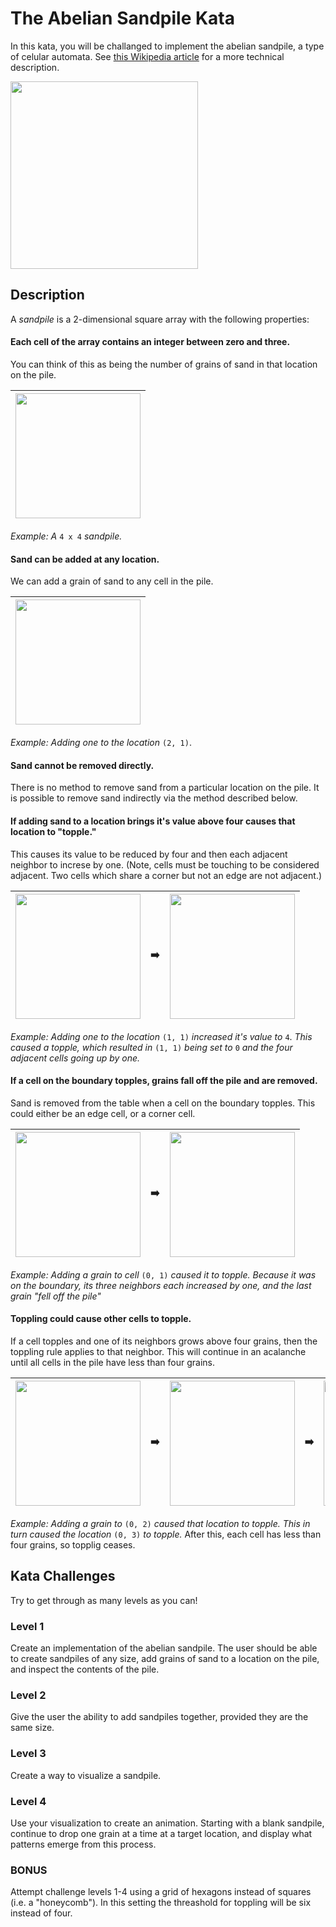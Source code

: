 # The Abelian Sandpile Kata

In this kata, you will be challanged to implement the abelian sandpile, a type of celular automata. See [this Wikipedia article](https://en.wikipedia.org/wiki/Abelian_sandpile_model) for a more technical description.

<img src="https://upload.wikimedia.org/wikipedia/commons/3/3a/Tannin_heap.jpeg" width=300>

## Description

A *sandpile* is a 2-dimensional square array with the following properties:

#### Each cell of the array contains an integer between zero and three.
You can think of this as being the number of grains of sand in that location on the pile.

|<img src="https://github.com/weirichd/SandpileKata/blob/master/sandpile_images/sand00.png" width=200>|
|:-:|
*Example: A* `4 x 4` *sandpile.*

#### Sand can be added at any location.

We can add a grain of sand to any cell in the pile.

|<img src="https://github.com/weirichd/SandpileKata/blob/master/sandpile_images/sand01.png" width=200>|
|:-:|
*Example: Adding one to the location* `(2, 1)`.

#### Sand cannot be removed directly.
There is no method to remove sand from a particular location on the pile.
It is possible to remove sand indirectly via the method described below.

#### If adding sand to a location brings it's value above four causes that location to "topple."
This causes its value to be reduced by four and then each adjacent neighbor to increse by one. (Note, cells must be touching to be considered adjacent. Two cells which share a corner but not an edge are not adjacent.)

| <img src="https://github.com/weirichd/SandpileKata/blob/master/sandpile_images/sand03.png" width=200> | :arrow_right: | <img src="https://github.com/weirichd/SandpileKata/blob/master/sandpile_images/sand04.png" width=200> |
|:-:|:-:|:-:|

*Example: Adding one to the location* `(1, 1)` *increased it's value to* `4`. *This caused a topple, which resulted in* `(1, 1)` *being set to* `0` *and the four adjacent cells going up by one.*

#### If a cell on the boundary topples, grains fall off the pile and are removed.
Sand is removed from the table when a cell on the boundary topples. This could either be an edge cell, or a corner cell.

| <img src="https://github.com/weirichd/SandpileKata/blob/master/sandpile_images/sand06.png" width=200> | :arrow_right: | <img src="https://github.com/weirichd/SandpileKata/blob/master/sandpile_images/sand07.png" width=200> |
|:-:|:-:|:-:|
*Example: Adding a grain to cell* `(0, 1)` *caused it to topple. Because it was on the boundary, its three neighbors each increased by one, and the last grain "fell off the pile"*

#### Toppling could cause other cells to topple.
If a cell topples and one of its neighbors grows above four grains, then the toppling rule applies to that neighbor.
This will continue in an acalanche until all cells in the pile have less than four grains.

| <img src="https://github.com/weirichd/SandpileKata/blob/master/sandpile_images/sand09.png" width=200> | :arrow_right: | <img src="https://github.com/weirichd/SandpileKata/blob/master/sandpile_images/sand11.png" width=200> | :arrow_right: | <img src="https://github.com/weirichd/SandpileKata/blob/master/sandpile_images/sand12.png" width=200>
|:-:|:-:|:-:|:-:|:-:|
*Example: Adding a grain to* `(0, 2)` *caused that location to topple. This in turn caused the location* `(0, 3)` *to topple.* After this, each cell has less than four grains, so topplig ceases.

## Kata Challenges

Try to get through as many levels as you can!

### Level 1
Create an implementation of the abelian sandpile. The user should be able to create sandpiles of any size, add grains of sand to a location on the pile, and inspect the contents of the pile.

### Level 2
Give the user the ability to add sandpiles together, provided they are the same size.

### Level 3
Create a way to visualize a sandpile.

### Level 4
Use your visualization to create an animation. Starting with a blank sandpile, continue to drop one grain at a time at a target location, and display what patterns emerge from this process.

### BONUS

Attempt challenge levels 1-4 using a grid of hexagons instead of squares (i.e. a "honeycomb"). In this setting the threashold for toppling will be six instead of four.
